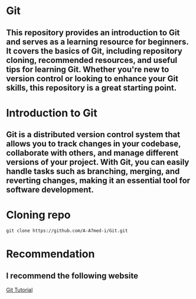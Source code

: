 # Git
## This repository provides an introduction to Git and serves as a learning resource for beginners. It covers the basics of Git, including repository cloning, recommended resources, and useful tips for learning Git. Whether you're new to version control or looking to enhance your Git skills, this repository is a great starting point.

# Introduction to Git
## Git is a distributed version control system that allows you to track changes in your codebase, collaborate with others, and manage different versions of your project. With Git, you can easily handle tasks such as branching, merging, and reverting changes, making it an essential tool for software development.

# Cloning repo
```shell
git clone https://github.com/A-A7med-i/Git.git
```
# Recommendation
## I recommend the following website
[Git Tutorial](https://www.geeksforgeeks.org/git-tutorial/?ref=gcse)
